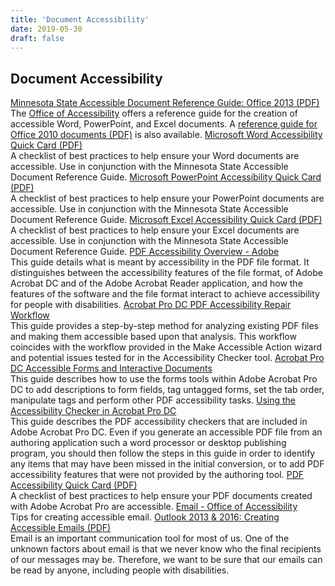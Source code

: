 ```yaml
---
title: 'Document Accessibility'
date: 2019-05-30
draft: false
---
```

## Document Accessibility
[Minnesota State Accessible Document Reference Guide: Office 2013 (PDF)](https://mn.gov/mnit/assets/MinnesotaStateAccessibleDocumentReferenceGuide2013_tcm38-223313.pdf)  
The [Office of Accessibility](https://mn.gov/mnit/programs/accessibility/) offers a reference guide for the creation of accessible Word, PowerPoint, and Excel documents. A [reference guide for Office 2010 documents (PDF)](https://mn.gov/mnit/assets/Minnesota-State-Accessible-Document-Reference-Guide_tcm38-62559.pdf) is also available.
[Microsoft Word Accessibility Quick Card (PDF)](https://mn.gov/mnit/assets/AccessibilityQuickCard-Word_tcm38-62118.pdf)  
A checklist of best practices to help ensure your Word documents are accessible. Use in conjunction with the Minnesota State Accessible Document Reference Guide.
[Microsoft PowerPoint Accessibility Quick Card (PDF)](https://mn.gov/mnit/assets/AccessibilityQuickCard-PPT_tcm38-61574.pdf)  
A checklist of best practices to help ensure your PowerPoint documents are accessible. Use in conjunction with the Minnesota State Accessible Document Reference Guide.
[Microsoft Excel Accessibility Quick Card (PDF)](https://mn.gov/mnit/assets/AccessibilityQuickCard-Excel_tcm38-61932.pdf)  
A checklist of best practices to help ensure your Excel documents are accessible. Use in conjunction with the Minnesota State Accessible Document Reference Guide.
[PDF Accessibility Overview - Adobe](http://www.adobe.com/accessibility/pdf/pdf-accessibility-overview.html)  
This guide details what is meant by accessibility in the PDF file format. It distinguishes between the accessibility features of the file format, of Adobe Acrobat DC and of the Adobe Acrobat Reader application, and how the features of the software and the file format interact to achieve accessibility for people with disabilities.
[Acrobat Pro DC PDF Accessibility Repair Workflow](http://www.adobe.com/accessibility/products/acrobat/acrobat-pro-dc-pdf-accessibility-repair-workflow.html)  
This guide provides a step-by-step method for analyzing existing PDF files and making them accessible based upon that analysis. This workflow coincides with the workflow provided in the Make Accessible Action wizard and potential issues tested for in the Accessibility Checker tool.
[Acrobat Pro DC Accessible Forms and Interactive Documents](http://www.adobe.com/accessibility/products/acrobat/creating-accessible-forms.html)  
This guide describes how to use the forms tools within Adobe Acrobat Pro DC to add descriptions to form fields, tag untagged forms, set the tab order, manipulate tags and perform other PDF accessibility tasks.
[Using the Accessibility Checker in Acrobat Pro DC](http://www.adobe.com/accessibility/products/acrobat/using-acrobat-pro-accessibility-checker.html)  
This guide describes the PDF accessibility checkers that are included in Adobe Acrobat Pro DC. Even if you generate an accessible PDF file from an authoring application such a word processor or desktop publishing program, you should then follow the steps in this guide in order to identify any items that may have been missed in the initial conversion, or to add PDF accessibility features that were not provided by the authoring tool.
[PDF Accessibility Quick Card (PDF)](https://mn.gov/mnit/assets/AccessibilityQuickCardPDF_tcm38-61717.pdf)  
A checklist of best practices to help ensure your PDF documents created with Adobe Acrobat Pro are accessible.
[Email - Office of Accessibility](https://mn.gov/mnit/programs/accessibility/social-media.jsp#7)  
Tips for creating accessible email.
[Outlook 2013 & 2016: Creating Accessible Emails (PDF)](http://gov.texas.gov/files/disabilities/accessdocs/13_Email.pdf)  
Email is an important communication tool for most of us. One of the unknown factors about email is that we never know who the final recipients of our messages may be. Therefore, we want to be sure that our emails can be read by anyone, including people with disabilities.